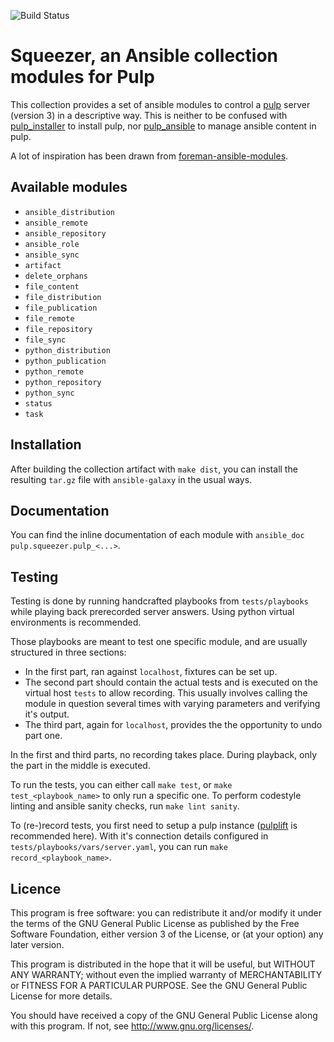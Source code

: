 ![Build Status](https://github.com/pulp/squeezer/workflows/CI/badge.svg)

Squeezer, an Ansible collection modules for Pulp
===

This collection provides a set of ansible modules to control a [pulp](https://pulpproject.org) server (version 3) in a descriptive way.
This is neither to be confused with [pulp\_installer](https://github.com/pulp/pulp_installer) to install pulp,
nor [pulp\_ansible](https://github.com/pulp/pulp_ansible) to manage ansible content in pulp.

A lot of inspiration has been drawn from [foreman-ansible-modules](https://github.com/theforeman/foreman-ansible-modules).

Available modules
---

* `ansible_distribution`
* `ansible_remote`
* `ansible_repository`
* `ansible_role`
* `ansible_sync`
* `artifact`
* `delete_orphans`
* `file_content`
* `file_distribution`
* `file_publication`
* `file_remote`
* `file_repository`
* `file_sync`
* `python_distribution`
* `python_publication`
* `python_remote`
* `python_repository`
* `python_sync`
* `status`
* `task`

Installation
---

After building the collection artifact with `make dist`, you can install the resulting `tar.gz` file with `ansible-galaxy` in the usual ways.

Documentation
---

You can find the inline documentation of each module with `ansible_doc pulp.squeezer.pulp_<...>`.

Testing
---

Testing is done by running handcrafted playbooks from `tests/playbooks` while playing back prerecorded server answers.
Using python virtual environments is recommended.

Those playbooks are meant to test one specific module, and are usually structured in three sections:

 * In the first part, ran against `localhost`, fixtures can be set up.
 * The second part should contain the actual tests and is executed on the virtual host `tests` to allow recording.
 This usually involves calling the module in question several times with varying parameters and verifying it's output.
 * The third part, again for `localhost`, provides the the opportunity to undo part one.

In the first and third parts, no recording takes place.
During playback, only the part in the middle is executed.

To run the tests, you can either call `make test`, or `make test_<playbook_name>` to only run a specific one.
To perform codestyle linting and ansible sanity checks, run `make lint sanity`.

To (re-)record tests, you first need to setup a pulp instance ([pulplift](https://github.com/pulp/pulplift) is recommended here).
With it's connection details configured in `tests/playbooks/vars/server.yaml`, you can run `make record_<playbook_name>`.

Licence
---

This program is free software: you can redistribute it and/or modify
it under the terms of the GNU General Public License as published by
the Free Software Foundation, either version 3 of the License, or
(at your option) any later version.

This program is distributed in the hope that it will be useful,
but WITHOUT ANY WARRANTY; without even the implied warranty of
MERCHANTABILITY or FITNESS FOR A PARTICULAR PURPOSE.  See the
GNU General Public License for more details.

You should have received a copy of the GNU General Public License
along with this program.  If not, see <http://www.gnu.org/licenses/>.
